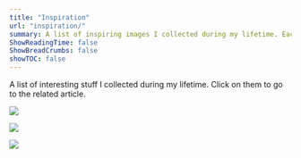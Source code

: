```yaml
---
title: "Inspiration"
url: "inspiration/"
summary: A list of inspiring images I collected during my lifetime. Each on of them is linked to an article where I share more information about it.
ShowReadingTime: false
ShowBreadCrumbs: false
showTOC: false
---
```


A list of interesting stuff I collected during my lifetime. Click on them to go to the related article.

<div class="inspiration-grid">

<a href="/posts/2023/12/inspiration-002/"><img src="/images/pazienza-05.png"></a>

<a href="/posts/2023/08/inspiration-001"><img src="/images/HeadLopper1.webp"></a>

<a href="/posts/2023/02/some-photos-from-norway"><img src="/images/norway-1.jpeg"></a>

</div>
